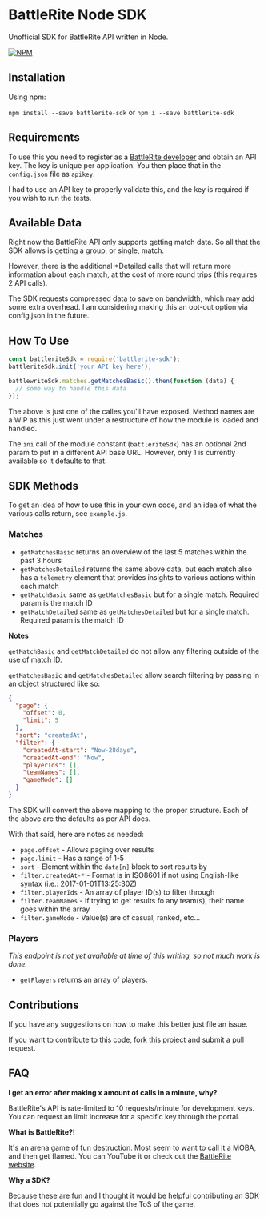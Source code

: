 # BattleRite Node SDK

Unofficial SDK for BattleRite API written in Node.

[![NPM](https://nodei.co/npm/battlerite-node-sdk.png)](https://npmjs.org/package/battlerite-node-sdk)

## Installation

Using npm:

`npm install --save battlerite-sdk` or `npm i --save battlerite-sdk`

## Requirements

To use this you need to register as a [BattleRite developer](https://developer.battlerite.com/) and obtain an API key.  The key is unique per application.  You then place that in the `config.json` file as `apikey`.

I had to use an API key to properly validate this, and the key is required if you wish to run the tests.

## Available Data

Right now the BattleRite API only supports getting match data.  So all that the SDK allows is getting a group, or single, match.

However, there is the additional *Detailed calls that will return more information about each match, at the cost of more round trips (this requires 2 API calls).

The SDK requests compressed data to save on bandwidth, which may add some extra overhead.  I am considering making this an opt-out option via config.json in the future.

## How To Use

```javascript
const battleriteSdk = require('battlerite-sdk');
battleriteSdk.init('your API key here');

battlewriteSdk.matches.getMatchesBasic().then(function (data) {
  // some way to handle this data
});
```

The above is just one of the calles you'll have exposed.  Method names are a WIP as this just went under a restructure of how the module is loaded and handled.

The `ini` call of the module constant (`battleriteSdk`) has an optional 2nd param to put in a different API base URL.  However, only 1 is currently available so it defaults to that.

## SDK Methods

To get an idea of how to use this in your own code, and an idea of what the various calls return, see `example.js`.

### Matches

* `getMatchesBasic` returns an overview of the last 5 matches within the past 3 hours
* `getMatchesDetailed` returns the same above data, but each match also has a `telemetry` element that provides insights to various actions within each match
* `getMatchBasic` same as `getMatchesBasic` but for a single match.  Required param is the match ID
* `getMatchDetailed` same as `getMatchesDetailed` but for a single match.  Required param is the match ID

**Notes**

`getMatchBasic` and `getMatchDetailed` do not allow any filtering outside of the use of match ID.

`getMatchesBasic` and `getMatchesDetailed` allow search filtering by passing in an object structured like so:

```json
{
  "page": {
    "offset": 0,
    "limit": 5
  },
  "sort": "createdAt",
  "filter": {
    "createdAt-start": "Now-28days",
    "createdAt-end": "Now",
    "playerIds": [],
    "teamNames": [],
    "gameMode": []
  }
}
```

The SDK will convert the above mapping to the proper structure.  Each of the above are the defaults as per API docs.

With that said, here are notes as needed:

* `page.offset` - Allows paging over results
* `page.limit` - Has a range of 1-5
* `sort` - Element within the `data[n]` block to sort results by
* `filter.createdAt-*` - Format is in ISO8601 if not using English-like syntax (i.e.: 2017-01-01T13:25:30Z)
* `filter.playerIds` - An array of player ID(s) to filter through
* `filter.teamNames` - If trying to get results fo any team(s), their name goes within the array
* `filter.gameMode` - Value(s) are of casual, ranked, etc...

### Players

*This endpoint is not yet available at time of this writing, so not much work is done.*

* `getPlayers` returns an array of players.

## Contributions

If you have any suggestions on how to make this better just file an issue.

If you want to contribute to this code, fork this project and submit a pull request.

## FAQ

**I get an error after making x amount of calls in a minute, why?**

BattleRite's API is rate-limited to 10 requests/minute for development keys.  You can request an limit increase for a specific key through the portal.

**What is BattleRite?!**

It's an arena game of fun destruction.  Most seem to want to call it a MOBA, and then get flamed.  You can YouTube it or check out the [BattleRite website](http://www.battlerite.com).

**Why a SDK?**

Because these are fun and I thought it would be helpful contributing an SDK that does not potentially go against the ToS of the game.